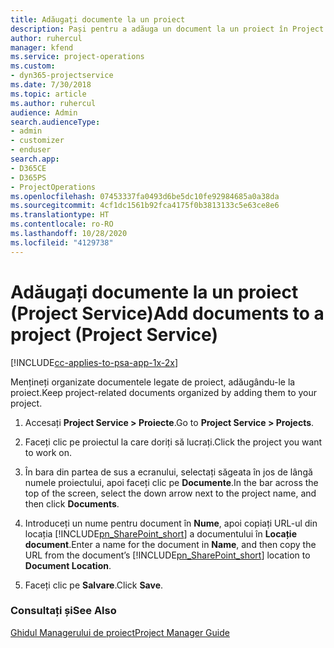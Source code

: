 ```yaml
---
title: Adăugați documente la un proiect
description: Pași pentru a adăuga un document la un proiect în Project Service
author: ruhercul
manager: kfend
ms.service: project-operations
ms.custom:
- dyn365-projectservice
ms.date: 7/30/2018
ms.topic: article
ms.author: ruhercul
audience: Admin
search.audienceType:
- admin
- customizer
- enduser
search.app:
- D365CE
- D365PS
- ProjectOperations
ms.openlocfilehash: 07453337fa0493d6be5dc10fe92984685a0a38da
ms.sourcegitcommit: 4cf1dc1561b92fca4175f0b3813133c5e63ce8e6
ms.translationtype: HT
ms.contentlocale: ro-RO
ms.lasthandoff: 10/28/2020
ms.locfileid: "4129738"
---
```

# <a name="add-documents-to-a-project-project-service"></a><span data-ttu-id="9a37b-103">Adăugați documente la un proiect (Project Service)</span><span class="sxs-lookup"><span data-stu-id="9a37b-103">Add documents to a project (Project Service)</span></span>

[!INCLUDE[cc-applies-to-psa-app-1x-2x](../includes/cc-applies-to-psa-app-1x-2x.md)]

<span data-ttu-id="9a37b-104">Mențineți organizate documentele legate de proiect, adăugându-le la proiect.</span><span class="sxs-lookup"><span data-stu-id="9a37b-104">Keep project-related documents organized by adding them to your project.</span></span>  
  
1. <span data-ttu-id="9a37b-105">Accesați **Project Service > Proiecte**.</span><span class="sxs-lookup"><span data-stu-id="9a37b-105">Go to **Project Service > Projects**.</span></span>  
  
2. <span data-ttu-id="9a37b-106">Faceți clic pe proiectul la care doriți să lucrați.</span><span class="sxs-lookup"><span data-stu-id="9a37b-106">Click the project you want to work on.</span></span>  
  
3. <span data-ttu-id="9a37b-107">În bara din partea de sus a ecranului, selectați săgeata în jos de lângă numele proiectului, apoi faceți clic pe **Documente**.</span><span class="sxs-lookup"><span data-stu-id="9a37b-107">In the bar across the top of the screen, select the down arrow next to the project name, and then click **Documents**.</span></span>  
  
4. <span data-ttu-id="9a37b-108">Introduceți un nume pentru document în **Nume**, apoi copiați URL-ul din locația [!INCLUDE[pn_SharePoint_short](../includes/pn-sharepoint-short.md)] a documentului în **Locație document**.</span><span class="sxs-lookup"><span data-stu-id="9a37b-108">Enter a name for the document in **Name**,  and then copy the URL from the document’s [!INCLUDE[pn_SharePoint_short](../includes/pn-sharepoint-short.md)] location to **Document Location**.</span></span>  
  
5. <span data-ttu-id="9a37b-109">Faceți clic pe **Salvare**.</span><span class="sxs-lookup"><span data-stu-id="9a37b-109">Click **Save**.</span></span>  
  
### <a name="see-also"></a><span data-ttu-id="9a37b-110">Consultați și</span><span class="sxs-lookup"><span data-stu-id="9a37b-110">See Also</span></span>  
 [<span data-ttu-id="9a37b-111">Ghidul Managerului de proiect</span><span class="sxs-lookup"><span data-stu-id="9a37b-111">Project Manager Guide</span></span>](../psa/project-manager-guide.md)
